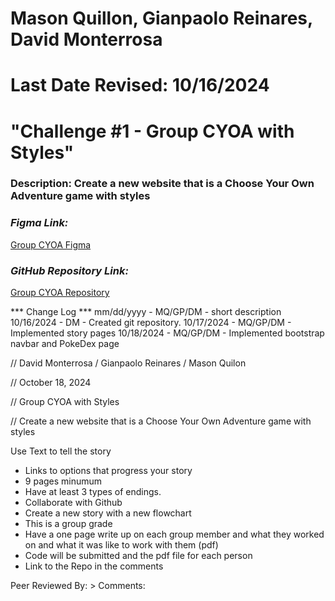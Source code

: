 # Mason Quillon, Gianpaolo Reinares, David Monterrosa
# Last Date Revised: 10/16/2024
# "Challenge #1 - Group CYOA with Styles"
### Description: Create a new website that is a Choose Your Own Adventure game with styles

### _Figma Link:_
[Group CYOA Figma](https://www.figma.com/design/VTDuCHcXJQ8MWMZ4gKuEUu/Group-CYOA?node-id=0-1&t=AokXKnD8EF7koJDV-1)

### _GitHub Repository Link:_
[Group CYOA Repository](https://github.com/davidmonterrosa/GroupCYOAWithStyles.git)

*** Change Log ***
mm/dd/yyyy - MQ/GP/DM - short description
10/16/2024 - DM - Created git repository.
10/17/2024 - MQ/GP/DM - Implemented story pages
10/18/2024 - MQ/GP/DM - Implemented bootstrap navbar and PokeDex page

// David Monterrosa / Gianpaolo Reinares / Mason Quilon

 // October 18, 2024

 // Group CYOA with Styles

 // Create a new website that is a Choose Your Own Adventure game with styles

Use Text to tell the story
- Links to options that progress your story
- 9 pages minumum
- Have at least 3 types of endings.
- Collaborate with Github
- Create a new story with a new flowchart 
- This is a group grade 
- Have a one page write up on each group member and what they worked on and what it was like to work with them (pdf)
- Code will be submitted and the pdf file for each person
- Link to the Repo in the comments


Peer Reviewed By: 
    > Comments: 
